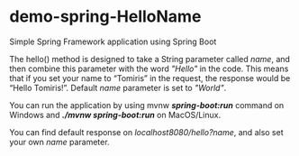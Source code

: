 # demo-spring-HelloName
Simple Spring Framework application using Spring Boot

The hello() method is designed to take a String parameter called *name*, and then combine this parameter with the word *"Hello"* in the code. This means that if you set 
your name to “Tomiris” in the request, the response would be “Hello Tomiris!”. Default *name* parameter is set to *"World"*.

You can run the application by using mvnw _**spring-boot:run**_ command on Windows and _**./mvnw spring-boot:run**_ on MacOS/Linux. 

You can find default response on _localhost8080/hello?name_, and also set your own *name* parameter.

